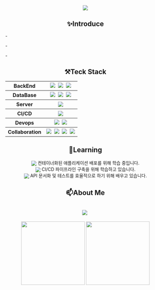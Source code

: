 ##

<!-- Title 타이틀-->
<div align="center">
  <img src="https://capsule-render.vercel.app/api?type=soft&color=023047&height=300&section=header&text=Welcome%20JiHyun's%20Github%20&fontSize=60&animation=fadeIn&fontColor=ffb703&desc=BackEndDeveloper&descAlign=70" />
</div>

##

<!-- Introduce 소개-->

<h2 align="center">✨Introduce</h2>
<div align="left">
  <p>- </p>
  <p>- </p>
  <p>- </p>
</div>

##

<!-- Teck Stack 기술스택 -->
<div align="center">
  <h2> ⚒️Teck Stack</h2>
  <table>
    <tr>
      <th>BackEnd</th>
      <th>
        <img src="https://img.shields.io/badge/java-%23ED8B00.svg?style=for-the-badge&logo=openjdk&logoColor=white"/>&nbsp <!-- java -->
        <img src="https://img.shields.io/badge/spring-6DB33F?style=for-the-badge&logo=spring&logoColor=white"/>&nbsp <!-- spring -->
        <img src="https://img.shields.io/badge/springboot-6DB33F?style=for-the-badge&logo=springboot&logoColor=white"/> <!-- springBoot -->
      </th>
    </tr>
    <tr>
      <th>DataBase</th>
      <th>
        <img src="https://img.shields.io/badge/Oracle-F80000?style=for-the-badge&logo=oracle&logoColor=white" />&nbsp <!-- Oracle -->
        <img src="https://img.shields.io/badge/mysql-4479A1?style=for-the-badge&logo=mysql&logoColor=white"/>&nbsp <!-- MySQL -->
        <img src="https://img.shields.io/badge/mariaDB-003545?style=for-the-badge&logo=mariaDB&logoColor=white"/> <!-- MariaDB -->
      </th>
    </tr>
    <tr>
      <th>Server</th>
      <th>
        <img src="https://img.shields.io/badge/apache%20tomcat-%23F8DC75.svg?style=for-the-badge&logo=apache-tomcat&logoColor=black" /> <!-- tomcat -->
      </th>
    </tr>
    <tr>
      <th>CI/CD</th>
      <th>
        <img src="https://img.shields.io/badge/junit5-25A162?style=for-the-badge&logo=junit5&logoColor=white"/> <!-- Junit5 -->
      </th>
    </tr>
    <tr>
      <th>Devops</th>
      <th>
        <img src="https://img.shields.io/badge/aws%20ec2-FF9900?style=for-the-badge&logo=amazonec2&logoColor=white"/>&nbsp <!-- AWS EC2-->
        <img src="https://img.shields.io/badge/aws%20rds-527FFF?style=for-the-badge&logo=amazonrds&logoColor=white"/> <!-- AWS RDS-->
      </th>
    </tr>
    <tr>
      <th>Collaboration</th>
      <th>
        <img src="https://img.shields.io/badge/git-F05032?style=for-the-badge&logo=git&logoColor=white"/>&nbsp <!-- git -->
        <img src="https://img.shields.io/badge/github-181717?style=for-the-badge&logo=github&logoColor=white"/>&nbsp <!-- github -->
        <img src="https://img.shields.io/badge/notion-000000?style=for-the-badge&logo=notion&logoColor=white"/>&nbsp <!-- notion -->
        <img src="https://img.shields.io/badge/discord-5865F2?style=for-the-badge&logo=discord&logoColor=white"/> <!-- discord -->
      </th>
    </tr>
  </table>

##

<div align="center">
  <h2> 🌱Learning</h2>
    <div>
    <span>
      <img src="https://img.shields.io/badge/docker-2496ED?style=for-the-badge&logo=docker&logoColor=white" style="vertical-align:middle"/>
      <span>컨테이너화된 애플리케이션 배포를 위해 학습 중입니다.</span>
    </span>
  </div>
  <div>
    <span>
      <img src="https://img.shields.io/badge/jenkins-D24939?style=for-the-badge&logo=jenkins&logoColor=white" style="vertical-align:middle"/>
      <span>CI/CD 파이프라인 구축을 위해 학습하고 있습니다.</span>
    </span>
  </div>
  <div>
    <span>
      <img src="https://img.shields.io/badge/swagger-85EA2D?style=for-the-badge&logo=swagger&logoColor=white" style="vertical-align:middle"/>
      <span>API 문서화 및 테스트를 효율적으로 하기 위해 배우고 있습니다.</span>
    </span>
  </div>
</div>

##
<div align="center">
  <h2> 📫About Me</h2>
  <br>
  <div>
    <a href="mailto:wlgus1516@gmail.com"><img src="https://img.shields.io/badge/Gmail-D14836?style=for-the-badge&logo=gmail&logoColor=white"/></a>&nbsp <!-- gmail -->
  </div>
  <br>
  <img height="200px" src="https://github-readme-stats.vercel.app/api/top-langs/?username=Kwak-98&layout=donut&hide=javascript,html,css" />
  <img height="200px" src="https://github-readme-stats.vercel.app/api?username=Kwak-98&show_icons=true&theme=default" />
</div>

##
